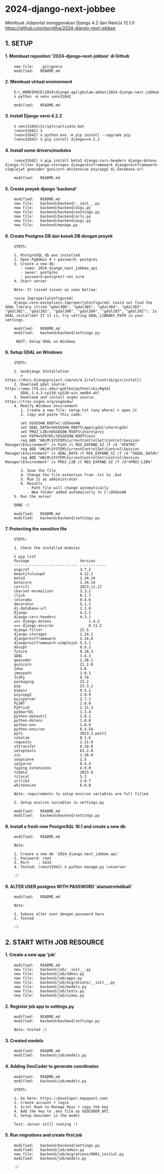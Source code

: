 # 2024-django-next-jobbee
Membuat Jobportal menggunakan Django 4.2 dan NextJs 12.1.0
https://github.com/gurnitha/2024-django-next-jobbee


## 1. SETUP

#### 1. Membuat repositori '2024-django-next-jobbee' di Github

        new file:   .gitignore
        modified:   README.md

#### 2. Membuat virtual environment

        E:\_WORKSPACE\2024\django-api\ghulam-abbas\2024-django-next-jobbee
        λ python -m venv venv31042

        modified:   README.md

#### 3. Install Django versi 4.2.2

        λ venv31042\Scripts\activate.bat
        (venv31042) λ 
        (venv31042) λ python.exe -m pip install --upgrade pip
        (venv31042) λ pip install django==4.2.2

#### 4. Install some drivers/modules

        (venv31042) λ pip install boto3 django-cors-headers django-dotenv django-filter django-storages djangorestframework djangorestframework-simplejwt geocoder gunicorn whitenoise psycopg2 dj-database-url

        modified:   README.md

#### 5. Create proyek django 'backend'

        modified:   README.md
        new file:   backend/backend/__init__.py
        new file:   backend/backend/asgi.py
        new file:   backend/backend/settings.py
        new file:   backend/backend/urls.py
        new file:   backend/backend/wsgi.py
        new file:   backend/manage.py

#### 6. Create Postgres DB dan konek DB dengan proyek

        STEPS:

        1. PostgreSQL db was installed
        2. Open PgAdmin 4 + password: postgres
        3. Create a new db: 
           - name: 2024_django_next_jobbee_api
           - owner: postgres
           - password:postgres? not sure
        4. Start server 

        Note: It raised issues as seen bellow:

        raise ImproperlyConfigured(
        django.core.exceptions.ImproperlyConfigured: Could not find the GDAL library (tried "gdal306", "gdal305", "gdal304", "gdal303", "gdal302", "gdal301", "gdal300", "gdal204", "gdal203", "gdal202"). Is GDAL installed? If it is, try setting GDAL_LIBRARY_PATH in your settings.

        modified:   README.md
        modified:   backend/backend/settings.py

         NEXT: Setup GDAL on Windows

#### 6. Setup GDAL on Windows

        STEPS:

        1. GeoDjango Installation
           > https://docs.djangoproject.com/en/4.2/ref/contrib/gis/install/
        2. Download gdal source: https://www.lfd.uci.edu/~gohlke/pythonlibs/#gdal
           GDAL-3.4.3-cp310-cp310-win_amd64.whl
        3. Download and install osgeo source: https://trac.osgeo.org/osgeo4w/
        4. Modify Windows environment
           1. Create a new file: setup.txt (any where) + open it
           2. Copy and paste this code:

           set OSGEO4W_ROOT=C:\OSGeo4W
           set GDAL_DATA=%OSGEO4W_ROOT%\apps\gdal\share\gdal
           set PROJ_LIB=%OSGEO4W_ROOT%\share\proj
           set PATH=%PATH%;%OSGEO4W_ROOT%\bin
           reg ADD "HKLM\SYSTEM\CurrentControlSet\Control\Session Manager\Environment" /v Path /t REG_EXPAND_SZ /f /d "%PATH%"
           reg ADD "HKLM\SYSTEM\CurrentControlSet\Control\Session Manager\Environment" /v GDAL_DATA /t REG_EXPAND_SZ /f /d "%GDAL_DATA%"
           reg ADD "HKLM\SYSTEM\CurrentControlSet\Control\Session Manager\Environment" /v PROJ_LIB /t REG_EXPAND_SZ /f /d"%PROJ_LIB%"
           
           3. Save the file
           4. Change the file extention from .txt to .bat
           5. Run it as administrator
           6. Resutls
              - Path file will change automatically
              - New folder added automaically to C:\OSGeo4W
        5. Run the server

        DONE :)

        modified:   README.md
        modified:   backend/backend/settings.py

#### 7. Protecting the sensitive file

        STEPS:

        1. Check the installed modules

        λ pip list                                     
        Package                       Version          
        ----------------------------- ------------     
        asgiref                       3.7.2            
        beautifulsoup4                4.12.2           
        boto3                         1.34.14          
        botocore                      1.34.14          
        certifi                       2023.11.17       
        charset-normalizer            3.3.2            
        click                         8.1.7            
        colorama                      0.4.6            
        decorator                     5.1.1            
        dj-database-url               2.1.0            
        Django                        4.2.2            
        django-cors-headers           4.3.1            
        ==> django-dotenv                 1.4.2            
        ==> django-environ                0.11.2           
        django-filter                 23.5             
        django-storages               1.14.2           
        djangorestframework           3.14.0           
        djangorestframework-simplejwt 5.3.1            
        docopt                        0.6.2            
        future                        0.18.3           
        GDAL                          3.4.3            
        geocoder                      1.38.1           
        gunicorn                      21.2.0           
        idna                          3.6              
        jmespath                      1.0.1            
        Js2Py                         0.74             
        packaging                     23.2             
        pip                           23.3.2           
        pipwin                        0.5.2            
        psycopg2                      2.9.9            
        pyjsparser                    2.7.1            
        PyJWT                         2.8.0            
        PyPrind                       2.11.3           
        pySmartDL                     1.3.4            
        python-dateutil               2.8.2
        python-dotenv                 1.0.0
        python-env                    1.0.0            
        python-environ                0.4.54           
        pytz                          2023.3.post1     
        ratelim                       0.1.6            
        requests                      2.31.0           
        s3transfer                    0.10.0           
        setuptools                    63.2.0           
        six                           1.16.0           
        soupsieve                     2.5              
        sqlparse                      0.4.4            
        typing_extensions             4.9.0            
        tzdata                        2023.4           
        tzlocal                       5.2              
        urllib3                       2.0.7            
        whitenoise                    6.6.0

        Note: requirements to setup environ variables are full filled.

        2. Setup environ variables in settings.py
           
        modified:   README.md
        modified:   backend/backend/settings.py

#### 8. Install a fresh new PostgreSQL 16.1 and create a new db

        modified:   README.md

        Note:

        1. Create a new db '2024_django_next_jobbee_api' 
        2. Password: root
        3. Port    : 5433
        4. Tested: (venv31042) λ python manage.py runserver

        :)

#### 9. ALTER USER postgres WITH PASSWORD 'alamatrmhdibali'

        modified:   README.md

        Note:

        1. Sukses alter user dengan password baru
        2. Tested

        :) 


## 2. START WITH JOB RESOURCE                                   

#### 1. Create a new app 'job'

        modified:   README.md
        new file:   backend/job/__init__.py
        new file:   backend/job/admin.py
        new file:   backend/job/apps.py
        new file:   backend/job/migrations/__init__.py
        new file:   backend/job/models.py
        new file:   backend/job/tests.py
        new file:   backend/job/views.py                                   

#### 2. Register job app to settings.py

        modified:   README.md
        modified:   backend/backend/settings.py

        Note: tested :)                                   

#### 3. Created models

        modified:   README.md
        modified:   backend/job/models.py                                   

#### 4. Adding GeoCoder to generate coordinates

        modified:   README.md
        modified:   backend/job/models.py

        STEPS:

        1. Go here: https://developer.mapquest.com/
        2. Create account + login
        3. Scrol down to Manage Keys + copy the key
        4. Add the key to .env file as GEOCODER_API
        5. Setup Geocoder in the model

        Test: server still running :)                                   

#### 5. Run migrations and create first job

        modified:   backend/backend/settings.py
        modified:   backend/job/admin.py
        new file:   backend/job/migrations/0001_initial.py
        modified:   backend/job/models.py

        :)